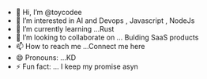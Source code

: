 - 👋 Hi, I’m @toycodee
- 👀 I’m interested in AI and Devops , Javascript , NodeJs 
- 🌱 I’m currently learning ...Rust
- 💞️ I’m looking to collaborate on ... Bulding SaaS products
- 📫 How to reach me ...Connect me here
- 😄 Pronouns: ...KD
- ⚡ Fun fact: ... I keep my promise asyn

<!---
toycodee/toycodee is a ✨ special ✨ repository because its `README.md` (this file) appears on your GitHub profile.
You can click the Preview link to take a look at your changes.
--->
